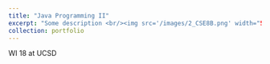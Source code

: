 ```yaml
---
title: "Java Programming II"
excerpt: "Some description <br/><img src='/images/2_CSE8B.png' width="500" height="300">"
collection: portfolio
---
```


WI 18 at UCSD
